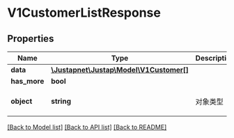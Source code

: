# V1CustomerListResponse

## Properties
Name | Type | Description | Notes
------------ | ------------- | ------------- | -------------
**data** | [**\Justapnet\Justap\Model\V1Customer[]**](V1Customer.md) |  | [optional] 
**has_more** | **bool** |  | [optional] 
**object** | **string** | 对象类型 | [optional] [default to 'CustomerList']

[[Back to Model list]](../README.md#documentation-for-models) [[Back to API list]](../README.md#documentation-for-api-endpoints) [[Back to README]](../README.md)


